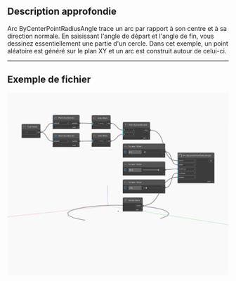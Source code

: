 ## Description approfondie
Arc ByCenterPointRadiusAngle trace un arc par rapport à son centre et à sa direction normale. En saisissant l'angle de départ et l'angle de fin, vous dessinez essentiellement une partie d'un cercle. Dans cet exemple, un point aléatoire est généré sur le plan XY et un arc est construit autour de celui-ci.
___
## Exemple de fichier

![ByCenterPointRadiusAngle](./Autodesk.DesignScript.Geometry.Arc.ByCenterPointRadiusAngle_img.jpg)

